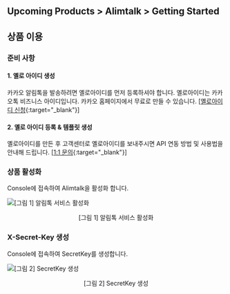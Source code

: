 ## Upcoming Products > Alimtalk > Getting Started

## 상품 이용

### 준비 사항
#### 1. 옐로 아이디 생성
카카오 알림톡을 발송하려면 옐로아이디를 먼저 등록하셔야 합니다. 옐로아이디는 카카오톡 비즈니스 아이디입니다. 카카오 홈페이지에서 무료로 만들 수 있습니다. [[옐로아이디 신청](https://yellowid.kakao.com){:target="_blank"}]

#### 2. 옐로 아이디 등록 & 템플릿 생성
옐로아이디를 만든 후 고객센터로 옐로아이디를 보내주시면 API 연동 방법 및 사용법을 안내해 드립니다. [[1:1 문의](https://cloud.toast.com/support/inquiry){:target="_blank"}]

### 상품 활성화

Console에 접속하여 Alimtalk을 활성화 합니다.

![[그림 1] 알림톡 서비스 활성화](http://static.toastoven.net/prod_alimtalk/image_01.png)
<center>[그림 1] 알림톡 서비스 활성화</center>

### X-Secret-Key 생성
Console에 접속하여 SecretKey를 생성합니다.

![[그림 2] SecretKey 생성](http://static.toastoven.net/prod_alimtalk/image_02.png)
<center>[그림 2] SecretKey 생성</center>
